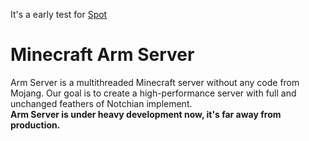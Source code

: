 It's a early test for [Spot](https://github.com/SpotMC/Spot/)
# Minecraft Arm Server

Arm Server is a multithreaded Minecraft server without any code from Mojang.
Our goal is to create a high-performance server with full and unchanged feathers of Notchian implement.  
**Arm Server is under heavy development now, it's far away from production.**
